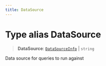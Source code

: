 ```yaml
---
title: DataSource
---
```


# Type alias DataSource

> **DataSource**: [`DataSourceInfo`](type-alias.DataSourceInfo.md) \| `string`

Data source for queries to run against
